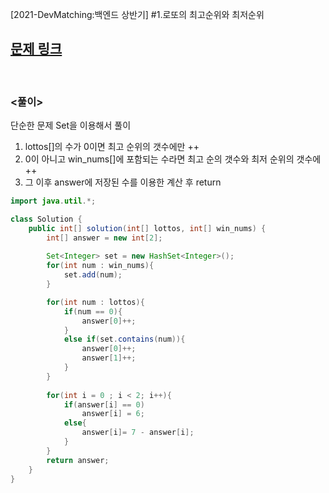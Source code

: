 [2021-DevMatching:백엔드 상반기]
#1.로또의 최고순위와 최저순위

## [문제 링크](https://programmers.co.kr/learn/courses/30/lessons/77484)

<br/>

### <풀이>
단순한 문제 Set을 이용해서 풀이</br>
1. lottos[]의 수가 0이면 최고 순위의 갯수에만 ++
2. 0이 아니고 win_nums[]에 포함되는 수라면 최고 순의 갯수와 최저 순위의 갯수에 ++ 
3. 그 이후 answer에 저장된 수를 이용한 계산 후 return
```JAVA
import java.util.*;

class Solution {
    public int[] solution(int[] lottos, int[] win_nums) {
        int[] answer = new int[2];
        
        Set<Integer> set = new HashSet<Integer>();
        for(int num : win_nums){
            set.add(num);
        }

        for(int num : lottos){
            if(num == 0){
                answer[0]++;
            }
            else if(set.contains(num)){
                answer[0]++;
                answer[1]++;
            }
        }
        
        for(int i = 0 ; i < 2; i++){
            if(answer[i] == 0)
                answer[i] = 6;
            else{
                answer[i]= 7 - answer[i];
            }
        }
        return answer;
    }
}
```
